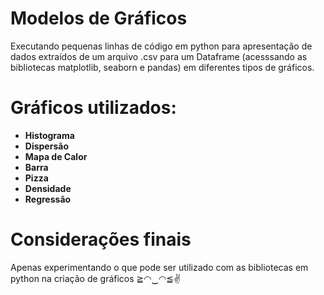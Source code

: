 # Modelos de Gráficos 
 Executando pequenas linhas de código em python para apresentação de dados extraídos de um arquivo .csv para um Dataframe (acesssando as bibliotecas matplotlib, seaborn e pandas) em diferentes tipos de gráficos. 

# Gráficos utilizados:
 
  - **Histograma** 
  - **Dispersão**
  - **Mapa de Calor**
  - **Barra**
  - **Pizza** 
  - **Densidade** 
  - **Regressão**

  # Considerações finais
   Apenas experimentando o que pode ser utilizado com as bibliotecas em python na criação de gráficos ≧◠‿◠≦✌